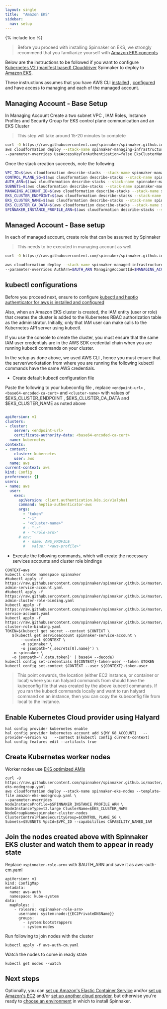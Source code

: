 ```yaml
---
layout: single
title:  "Amazon EKS"
sidebar:
  nav: setup
---
```




{% include toc %}





> Before you proceed with installing Spinnaker on EKS, we strongly recommend that you familiarize yourself with [Amazon EKS concepts](https://docs.aws.amazon.com/eks/latest/userguide/getting-started.html)



Below are the instructions to be followed if you want to configure [Kubernetes V2 (manifest based) Clouddriver](/setup/install/providers/kubernetes-v2) 
Spinnaker to deploy to [Amazon EKS](https://aws.amazon.com/eks/).

These instructions assumes that you have AWS CLI [installed](https://docs.aws.amazon.com/cli/latest/userguide/installing.html) ,
[configured](https://docs.aws.amazon.com/cli/latest/userguide/cli-chap-getting-started.html) and have access to managing and each of the managed account.

## Managing Account - Base Setup

In Managing Account Create a two subnet VPC , IAM Roles, Instance Profiles and Security Group for EKS control plane communication and an EKS Cluster

> This step will take around 15-20 minutes to complete
   
```bash
curl -O https://raw.githubusercontent.com/spinnaker/spinnaker.github.io/master/setup/install/providers/aws/managing.yaml  
aws cloudformation deploy --stack-name spinnaker-managing-infrastructure-setup --template-file managing.yaml \
--parameter-overrides UseAccessKeyForAuthentication=false EksClusterName=spinnaker-cluster --capabilities CAPABILITY_NAMED_IAM
```

Once the stack creation succeeds, note the following

```bash
VPC_ID=$(aws cloudformation describe-stacks --stack-name spinnaker-managing-infrastructure-setup --query 'Stacks[0].Outputs[?OutputKey==`VpcId`].OutputValue' --output text)
CONTROL_PLANE_SG=$(aws cloudformation describe-stacks --stack-name spinnaker-managing-infrastructure-setup --query 'Stacks[0].Outputs[?OutputKey==`SecurityGroups`].OutputValue' --output text)
AUTH_ARN=$(aws cloudformation describe-stacks --stack-name spinnaker-managing-infrastructure-setup --query 'Stacks[0].Outputs[?OutputKey==`AuthArn`].OutputValue' --output text)
SUBNETS=$(aws cloudformation describe-stacks --stack-name spinnaker-managing-infrastructure-setup --query 'Stacks[0].Outputs[?OutputKey==`SubnetIds`].OutputValue' --output text)
MANAGING_ACCOUNT_ID=$(aws cloudformation describe-stacks --stack-name spinnaker-managing-infrastructure-setup --query 'Stacks[0].Outputs[?OutputKey==`ManagingAccountId`].OutputValue' --output text)
EKS_CLUSTER_ENDPOINT=$(aws cloudformation describe-stacks --stack-name spinnaker-managing-infrastructure-setup --query 'Stacks[0].Outputs[?OutputKey==`EksClusterEndpoint`].OutputValue' --output text)
EKS_CLUSTER_NAME=$(aws cloudformation describe-stacks --stack-name spinnaker-managing-infrastructure-setup --query 'Stacks[0].Outputs[?OutputKey==`EksClusterName`].OutputValue' --output text)
EKS_CLUSTER_CA_DATA=$(aws cloudformation describe-stacks --stack-name spinnaker-managing-infrastructure-setup --query 'Stacks[0].Outputs[?OutputKey==`EksClusterCA`].OutputValue' --output text)
SPINNAKER_INSTANCE_PROFILE_ARN=$(aws cloudformation describe-stacks --stack-name spinnaker-managing-infrastructure-setup --query 'Stacks[0].Outputs[?OutputKey==`SpinnakerInstanceProfileArn`].OutputValue' --output text)
```


## Managed Account - Base setup

In each of managed account, create role that can be assumed by Spinnaker

> This needs to be executed in managing account as well.

```bash
curl -O https://raw.githubusercontent.com/spinnaker/spinnaker.github.io/master/setup/install/providers/aws/managed.yaml  

aws cloudformation deploy --stack-name spinnaker-managed-infrastructure-setup --template-file managed.yaml \
--parameter-overrides AuthArn=$AUTH_ARN ManagingAccountId=$MANAGING_ACCOUNT_ID --capabilities CAPABILITY_NAMED_IAM
```

## kubectl configurations

Before you proceed next, ensure to configure [kubectl and heptio authenticator for aws is installed and configured](https://docs.aws.amazon.com/eks/latest/userguide/configure-kubectl.html)

Also, when an Amazon EKS cluster is created, the IAM entity (user or role) that creates the cluster is added to the Kubernetes RBAC authorization table as the administrator. Initially, only that IAM user can make calls to the Kubernetes API server using kubectl.

If you use the console to create the cluster, you must ensure that the same IAM user credentials are in the AWS SDK credential chain when you are running kubectl commands on your cluster.

In the setup as done above, we used AWS CLI , hence you must ensure that the server/workstation from where you are running the following kubectl commands have the same AWS credentials.


*  Create default kubectl configuration file

Paste the following to your kubeconfig file , replace `<endpoint-url>` , `<base64-encoded-ca-cert>` and `<cluster-name>` with values of $EKS_CLUSTER_ENDPOINT , $EKS_CLUSTER_CA_DATA and $EKS_CLUSTER_NAME
as noted above

```yaml

apiVersion: v1
clusters:
- cluster:
    server: <endpoint-url>
    certificate-authority-data: <base64-encoded-ca-cert>
  name: kubernetes
contexts:
- context:
    cluster: kubernetes
    user: aws
  name: aws
current-context: aws
kind: Config
preferences: {}
users:
- name: aws
  user:
    exec:
      apiVersion: client.authentication.k8s.io/v1alpha1
      command: heptio-authenticator-aws
      args:
        - "token"
        - "-i"
        - "<cluster-name>"
        # - "-r"
        # - "<role-arn>"
      # env:
        # - name: AWS_PROFILE
        #   value: "<aws-profile>"

```

* Execute the following commands, which will create the necessary services accounts and cluster role bindings

```
CONTEXT=aws
kubectl create namespace spinnaker
#kubectl apply -f https://raw.githubusercontent.com/spinnaker/spinnaker.github.io/master/setup/install/providers/aws/eks/eks-admin-service-account.yaml 
#kubectl apply -f https://raw.githubusercontent.com/spinnaker/spinnaker.github.io/master/setup/install/providers/aws/eks/eks-admin-cluster-role-binding.yaml 
kubectl apply -f https://raw.githubusercontent.com/spinnaker/spinnaker.github.io/master/setup/install/providers/aws/eks/spinnaker-service-account.yaml 
kubectl apply -f https://raw.githubusercontent.com/spinnaker/spinnaker.github.io/master/setup/install/providers/aws/eks/spinnaker-cluster-role-binding.yaml 
TOKEN=$(kubectl get secret --context $CONTEXT \
   $(kubectl get serviceaccount spinnaker-service-account \
       --context $CONTEXT \
       -n spinnaker \
       -o jsonpath='{.secrets[0].name}') \
   -n spinnaker \
   -o jsonpath='{.data.token}' | base64 --decode)
kubectl config set-credentials ${CONTEXT}-token-user --token $TOKEN
kubectl config set-context $CONTEXT --user ${CONTEXT}-token-user
```

> This point onwards, the location (either EC2 instance, or container or local) where you run halyard commands from should have the kubeconfig file that was created
by the above kubectl commands. If you ran the kubectl commands locally and want to run halyard command on an instance, then you can copy the kubeconfig file
from local to the instance.

## Enable Kubernetes Cloud provider using Halyard

```
hal config provider kubernetes enable
hal config provider kubernetes account add ${MY_K8_ACCOUNT}   --provider-version v2   --context $(kubectl config current-context)
hal config features edit --artifacts true
```

## Create Kubernetes worker nodes

Worker nodes use [EKS optimized AMIs](https://docs.aws.amazon.com/eks/latest/userguide/worker.html)
```
curl -O https://raw.githubusercontent.com/spinnaker/spinnaker.github.io/master/setup/install/providers/aws/eks/amazon-eks-nodegroup.yaml  
aws cloudformation deploy --stack-name spinnaker-eks-nodes --template-file amazon-eks-nodegroup.yaml \
--parameter-overrides NodeInstanceProfile=$SPINNAKER_INSTANCE_PROFILE_ARN \
NodeInstanceType=t2.large ClusterName=$EKS_CLUSTER_NAME NodeGroupName=spinnaker-cluster-nodes ClusterControlPlaneSecurityGroup=$CONTROL_PLANE_SG \
Subnets=$SUBNETS VpcId=$VPC_ID --capabilities CAPABILITY_NAMED_IAM

```

## Join the nodes created above with Spinnaker EKS cluster and watch them to appear in ready state

Replace `<spinnaker-role-arn>` with $AUTH_ARN and save it as aws-auth-cm.yaml

```
apiVersion: v1
kind: ConfigMap
metadata:
  name: aws-auth
  namespace: kube-system
data:
  mapRoles: |
    - rolearn: <spinnaker-role-arn>
      username: system:node:{{EC2PrivateDNSName}}
      groups:
        - system:bootstrappers
        - system:nodes

```

Run following to join nodes with the cluster

```
kubectl apply -f aws-auth-cm.yaml
```

Watch the nodes to come in ready state

```
kubectl get nodes --watch
```


## Next steps

Optionally, you can [set up Amazon's Elastic Container
Service](/setup/install/providers/aws/aws-ecs/) and/or [set up Amazon's EC2](/setup/install/providers/aws/aws-ec2/) and/or [set up another cloud
provider](/setup/install/providers/), but otherwise you're ready to
[choose an environment](/setup/install/environment/)
in which to install Spinnaker.

